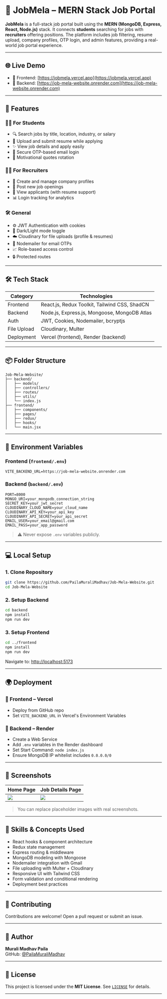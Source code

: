 # 💼 JobMela – MERN Stack Job Portal

**JobMela** is a full-stack job portal built using the **MERN (MongoDB, Express, React, Node.js)** stack. It connects **students** searching for jobs with **recruiters** offering positions. The platform includes job filtering, resume upload, company profiles, OTP login, and admin features, providing a real-world job portal experience.

---

## 🌐 Live Demo

- 🔗 Frontend: [https://jobmela.vercel.app](https://jobmela.vercel.app)
- 🔗 Backend: [https://job-mela-website.onrender.com](https://job-mela-website.onrender.com)

---

## 🚀 Features

### 👨‍🎓 For Students
- 🔍 Search jobs by title, location, industry, or salary
- 📁 Upload and submit resume while applying
- ✨ View job details and apply easily
- 📧 Secure OTP-based email login
- 🎯 Motivational quotes rotation

### 🧑‍💼 For Recruiters
- 🏢 Create and manage company profiles
- 📢 Post new job openings
- 🧾 View applicants (with resume support)
- 📊 Login tracking for analytics

### 🛠 General
- ⚙️ JWT Authentication with cookies
- 🌙 Dark/Light mode toggle
- ☁️ Cloudinary for file uploads (profile & resumes)
- 📩 Nodemailer for email OTPs
- 📈 Role-based access control
- 🔒 Protected routes

---

## 🛠 Tech Stack

| Category   | Technologies                                  |
|------------|-----------------------------------------------|
| Frontend   | React.js, Redux Toolkit, Tailwind CSS, ShadCN |
| Backend    | Node.js, Express.js, Mongoose, MongoDB Atlas  |
| Auth       | JWT, Cookies, Nodemailer, bcryptjs            |
| File Upload| Cloudinary, Multer                            |
| Deployment | Vercel (frontend), Render (backend)           |

---

## 📦 Folder Structure

```
Job-Mela-Website/
├── backend/
│   ├── models/
│   ├── controllers/
│   ├── routes/
│   ├── utils/
│   └── index.js
├── frontend/
│   ├── components/
│   ├── pages/
│   ├── redux/
│   ├── hooks/
│   └── main.jsx
```

---

## 🔐 Environment Variables

### Frontend (`frontend/.env`)
```
VITE_BACKEND_URL=https://job-mela-website.onrender.com
```

### Backend (`backend/.env`)
```
PORT=8000
MONGO_URI=your_mongodb_connection_string
SECRET_KEY=your_jwt_secret
CLOUDINARY_CLOUD_NAME=your_cloud_name
CLOUDINARY_API_KEY=your_api_key
CLOUDINARY_API_SECRET=your_api_secret
EMAIL_USER=your_email@gmail.com
EMAIL_PASS=your_app_password
```

> ⚠️ Never expose `.env` variables publicly.

---

## 💻 Local Setup

### 1. Clone Repository
```bash
git clone https://github.com/PailaMuraliMadhav/Job-Mela-Website.git
cd Job-Mela-Website
```

### 2. Setup Backend
```bash
cd backend
npm install
npm run dev
```

### 3. Setup Frontend
```bash
cd ../frontend
npm install
npm run dev
```

Navigate to: [http://localhost:5173](http://localhost:5173)

---

## 🌍 Deployment

### 🔹 Frontend – Vercel
- Deploy from GitHub repo
- Set `VITE_BACKEND_URL` in Vercel's Environment Variables

### 🔸 Backend – Render
- Create a Web Service
- Add `.env` variables in the Render dashboard
- Set Start Command: `node index.js`
- Ensure MongoDB IP whitelist includes `0.0.0.0/0`

---

## 📸 Screenshots

| Home Page                          | Job Details Page                   |
|------------------------------------|------------------------------------|
| ![](https://via.placeholder.com/400x200) | ![](https://via.placeholder.com/400x200) |

> You can replace placeholder images with real screenshots.

---

## 🧠 Skills & Concepts Used

- React hooks & component architecture
- Redux state management
- Express routing & middleware
- MongoDB modeling with Mongoose
- Nodemailer integration with Gmail
- File uploading with Multer + Cloudinary
- Responsive UI with Tailwind CSS
- Form validation and conditional rendering
- Deployment best practices

---

## 📣 Contributing

Contributions are welcome! Open a pull request or submit an issue.

---

## 👤 Author

**Murali Madhav Paila**  
GitHub: [@PailaMuraliMadhav](https://github.com/PailaMuraliMadhav)

---

## 📄 License

This project is licensed under the **MIT License**. See [`LICENSE`](./LICENSE) for details.

---